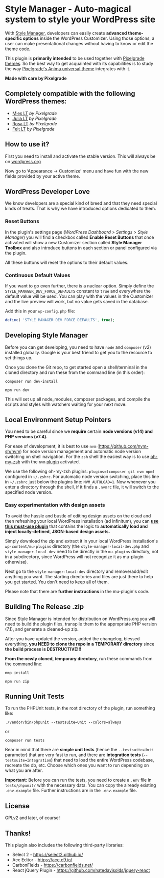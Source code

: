 # Style Manager - Auto-magical system to style your WordPress site

With [Style Manager](https://github.com/pixelgrade/style-manager), developers can easily create **advanced theme-specific options** inside the WordPress Customizer. Using those options, a user can make presentational changes without having to know or edit the theme code.

This plugin is **primarily intended** to be used together with [Pixelgrade themes](https://wordpress.org/themes/author/pixelgrade/). So the best way to get acquainted with its capabilities is to study the way [Pixelgrade's Anima universal theme](https://github.com/pixelgrade/anima/blob/dev/inc/integrations/style-manager/style-manager.php) integrates with it.

**Made with care by Pixelgrade**

## Completely compatible with the following WordPress themes:
- [Mies LT](https://pixelgrade.com/themes/portfolio/mies-lt/) _by Pixelgrade_
- [Julia LT](https://pixelgrade.com/themes/blogging/julia-lt/) _by Pixelgrade_
- [Rosa LT](https://pixelgrade.com/themes/restaurants/rosa-lt/) _by Pixelgrade_
- [Felt LT](https://pixelgrade.com/themes/blogging/felt-lt/) _by Pixelgrade_

## How to use it?

First you need to install and activate the stable version. This will always be on [wordpress.org](https://wordpress.org/plugins/style-manager/)

Now go to ‘Appearance -> Customize’ menu and have fun with the new fields provided by your active theme.

## WordPress Developer Love

We know developers are a special kind of breed and that they need special kinds of treats. That is why we have introduced options dedicated to them.

### Reset Buttons

In the plugin's settings page (*WordPress Dashboard > Settings > Style Manager*) you will find a checkbox called **Enable Reset Buttons** that once activated will show a new Customizer section called **Style Manager Toolbox** and also introduce buttons in each section or panel configured via the plugin.

All these buttons will reset the options to their default values.

### Continuous Default Values

If you want to go even further, there is a nuclear option. Simply define the `STYLE_MANAGER_DEV_FORCE_DEFAULTS` constant to `true` and everywhere the default value will be used. You can play with the values in the Customizer and the live preview will work, but no value gets saved in the database.

Add this in your `wp-config.php` file:
```php
define( 'STYLE_MANAGER_DEV_FORCE_DEFAULTS', true);
```

## Developing Style Manager

Before you can get developing, you need to have `node` and `composer` (v2) installed globally. Google is your best friend to get you to the resource to set things up.

Once you clone the Git repo, to get started open a shell/terminal in the cloned directory and run these from the command line (in this order):

```shell
composer run dev-install

npm run dev
```

This will set up all node_modules, composer packages, and compile the scripts and styles with watchers waiting for your next move.

## Local Environment Setup Pointers

You need to be careful since we **require** certain **node versions (v14) and PHP versions (v7.4).**

For ease of development, it is best to use `nvm` (https://github.com/nvm-sh/nvm) for node version management and automatic node version switching on shell navigation. For the `zsh` shell the easiest way is to use [oh-my-zsh](https://github.com/ohmyzsh/ohmyzsh) with the `nvm` [plugin](https://github.com/ohmyzsh/ohmyzsh/tree/master/plugins/nvm) activated.

We use the following oh-my-zsh plugins: `plugins=(composer git nvm npm)` configured in `~/.zshrc`. For automatic node version switching, place this line in `~/.zshrc` just below the plugins line: `NVM_AUTOLOAD=1`. Now whenever you enter a directory through the shell, if it finds a `.nvmrc` file, it will switch to the specified node version.

### Easy experimentation with design assets

To avoid the hassle and bustle of editing design assets on the cloud and then refreshing your local WordPress installation (ad infinitum), you can [**use this must-use plugin**](https://github.com/pixelgrade/style-manager/files/8737998/style-manager-local-dev-mu-plugin.zip) that contains the logic to **automatically load and inject locally-defined, JSON-based design assets.**

Simply download the zip and extract it in your local WordPress installation's `wp-content/mu-plugins` directory (the `style-manager-local-dev.php` and `style-manager-local-dev` need to be directly in the `mu-plugins` directory, not in a subdirectory, since WordPress will not recognize it as mu-plugin otherwise). 

Next go to the `style-manager-local-dev` directory and remove/add/edit anything you want. The starting directories and files are just there to help you get started. You don't need to keep all of them.

Please note that there are **further instructions** in the mu-plugin's code.

## Building The Release .zip 

Since Style Manager is intended for distribution on WordPress.org you will need to build the plugin files, transpile them to the appropriate PHP version (7.1), and generate a cleaned-up zip.

After you have updated the version, added the changelog, blessed everything, **you NEED to clone the repo in a TEMPORARY directory** since **the build process is DESTRUCTIVE!!!**

**From the newly cloned, temporary directory,** run these commands from the command line:

```shell
nmp install

npm run zip
```

## Running Unit Tests

To run the PHPUnit tests, in the root directory of the plugin, run something like:

```shell
./vendor/bin/phpunit --testsuite=Unit --colors=always
```
or
```shell
composer run tests
```

Bear in mind that there are **simple unit tests** (hence the `--testsuite=Unit` parameter) that are very fast to run, and there are **integration tests** (`--testsuite=Integration`) that need to load the entire WordPress codebase, recreate the db, etc. Choose which ones you want to run depending on what you are after.

**Important:** Before you can run the tests, you need to create a `.env` file in `tests/phpunit/` with the necessary data. You can copy the already existing `.env.example` file. Further instructions are in the `.env.example` file.

## License

GPLv2 and later, of course!

## Thanks!
This plugin also includes the following third-party libraries:

* Select 2 - https://select2.github.io/
* Ace Editor - https://ace.c9.io/
* CarbonFields - https://carbonfields.net/
* React jQuery Plugin - https://github.com/natedavisolds/jquery-react
